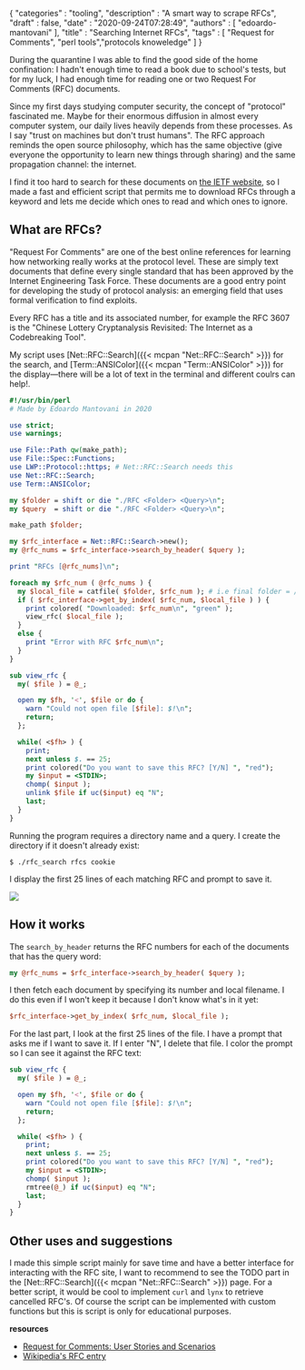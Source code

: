 {
"categories" : "tooling",
"description" : "A smart way to scrape RFCs",
"draft" : false,
"date" : "2020-09-24T07:28:49",
"authors" : [ "edoardo-mantovani" ],
"title" : "Searching Internet RFCs",
"tags" : [ "Request for Comments", "perl tools","protocols knoweledge" ]
}

During the quarantine I was able to find the good side of the home confination: I hadn't enough time to read a book due to school's tests, but for my luck, I had enough time for reading one or two Request For Comments (RFC) documents.

Since my first days studying computer security, the concept of "protocol" fascinated me. Maybe for their enormous diffusion in almost every computer system, our daily lives heavily depends from these processes. As I say "trust on machines but don't trust humans".
The RFC approach reminds the open source philosophy, which has the same objective (give everyone the opportunity to learn new things through sharing) and the same propagation channel: the internet.

I find it too hard to search for these documents on [the IETF website](https://www.ietf.org), so I made a fast and efficient script that permits me to download RFCs through a keyword and lets me decide which ones to read and which ones to ignore.

What are RFCs?
--------------

"Request For Comments" are one of the best online references for learning how networking really works at the protocol level. These are simply text documents that define every single standard that has been approved by the Internet Engineering Task Force. These documents are a good entry point for developing the study of protocol analysis: an emerging field that uses formal verification to find exploits.

Every RFC has a title and its associated number, for example the RFC 3607 is the "Chinese Lottery Cryptanalysis Revisited: The Internet as a Codebreaking Tool".

My script uses [Net::RFC::Search]({{< mcpan "Net::RFC::Search" >}}) for the search, and [Term::ANSIColor]({{< mcpan "Term::ANSIColor" >}}) for the display—there will be a lot of text in the terminal and different coulrs can help!.

```perl
#!/usr/bin/perl
# Made by Edoardo Mantovani in 2020

use strict;
use warnings;

use File::Path qw(make_path);
use File::Spec::Functions;
use LWP::Protocol::https; # Net::RFC::Search needs this
use Net::RFC::Search;
use Term::ANSIColor;

my $folder = shift or die "./RFC <Folder> <Query>\n";
my $query  = shift or die "./RFC <Folder> <Query>\n";

make_path $folder;

my $rfc_interface = Net::RFC::Search->new();
my @rfc_nums = $rfc_interface->search_by_header( $query );

print "RFCs [@rfc_nums]\n";

foreach my $rfc_num ( @rfc_nums ) {
  my $local_file = catfile( $folder, $rfc_num ); # i.e final folder = /tmp/1110
  if ( $rfc_interface->get_by_index( $rfc_num, $local_file ) ) {
    print colored( "Downloaded: $rfc_num\n", "green" );
    view_rfc( $local_file );
  }
  else {
    print "Error with RFC $rfc_num\n";
  }
}

sub view_rfc {
  my( $file ) = @_;

  open my $fh, '<', $file or do {
    warn "Could not open file [$file]: $!\n";
    return;
  };

  while( <$fh> ) {
  	print;
  	next unless $. == 25;
    print colored("Do you want to save this RFC? [Y/N] ", "red");
    my $input = <STDIN>;
    chomp( $input );
	unlink $file if uc($input) eq "N";
    last;
  }
}
```

Running the program requires a directory name and a query. I create the directory if it doesn't already exist:

```
$ ./rfc_search rfcs cookie
```

I display the first 25 lines of each matching RFC and prompt to save it.

![](/images/searching_internet_rfcs/searching.gif)

How it works
------------

The `search_by_header` returns the RFC numbers for each of the documents that has the query word:

```perl
my @rfc_nums = $rfc_interface->search_by_header( $query );
```

I then fetch each document by specifying its number and local filename. I do this even if I won't keep it because I don't know what's in it yet:

```perl
$rfc_interface->get_by_index( $rfc_num, $local_file );
```

For the last part, I look at the first 25 lines of the file. I have a prompt that asks me if I want to save it. If I enter "N", I delete that file. I color the prompt so I can see it against the RFC text:

```perl
sub view_rfc {
  my( $file ) = @_;

  open my $fh, '<', $file or do {
    warn "Could not open file [$file]: $!\n";
    return;
  };

  while( <$fh> ) {
  	print;
  	next unless $. == 25;
    print colored("Do you want to save this RFC? [Y/N] ", "red");
    my $input = <STDIN>;
    chomp( $input );
    rmtree(@_) if uc($input) eq "N";
    last;
  }
}
```


Other uses and suggestions
--------------------------

I made this simple script mainly for save time and have a better interface for interacting with the RFC site, I want to recommend to see the TODO part in the [Net::RFC::Search]({{< mcpan "Net::RFC::Search" >}}) page. For a better script, it would be cool to implement `curl` and `lynx` to retrieve cancelled RFC's. Of course the script can be implemented with custom functions but this is script is only for educational purposes.

**resources**
- [Request for Comments: User Stories and Scenarios](https://blogs.helsinki.fi/mildred/2017/01/31/request-for-comments-user-stories-and-scenarios/)
- [Wikipedia's RFC entry](https://en.wikipedia.org/wiki/Request_for_Comments)

